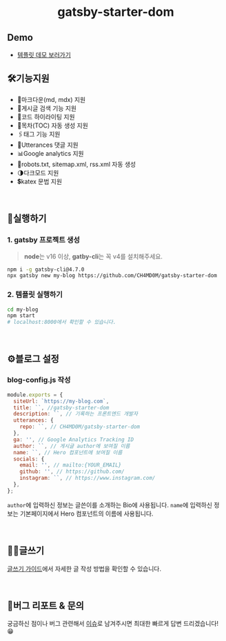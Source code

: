 <h1 align="center">gatsby-starter-dom</h1>

## Demo

- [템플릿 데모 보러가기](https://ch4md0m.github.io/gatsby-starter-dom/)

## 🛠️기능지원

- 📄마크다운(md, mdx) 지원
- 🔎게시글 검색 기능 지원
- 💄코드 하이라이팅 지원
- 🔖목차(TOC) 자동 생성 지원
- 🖇️태그 기능 지원
- 💬Utterances 댓글 지원
- 📊Google analytics 지원
- 🔨robots.txt, sitemap.xml, rss.xml 자동 생성
- 🌗다크모드 지원
- 💲katex 문법 지원

<br/>

## 🚀실행하기

### 1. gatsby 프로젝트 생성

> **node**는 v16 이상, **gatby-cli**는 꼭 v4를 설치해주세요.

```sh
npm i -g gatsby-cli@4.7.0
npx gatsby new my-blog https://github.com/CH4MD0M/gatsby-starter-dom
```

### 2. 템플릿 실행하기

```sh
cd my-blog
npm start
# localhost:8000에서 확인할 수 있습니다.
```

<br/>

## ⚙️블로그 설정

### blog-config.js 작성

```jsx
module.exports = {
  siteUrl: `https://my-blog.com`,
  title: ``, //gatsby-starter-dom
  description: ``, // 기록하는 프론트엔드 개발자
  utterances: {
    repo: ``, // CH4MD0M/gatsby-starter-dom
  },
  ga: '', // Google Analytics Tracking ID
  author: ``, // 게시글 author에 보여질 이름
  name: ``, // Hero 컴포넌트에 보여질 이름
  socials: {
    email: '', // mailto:{YOUR_EMAIL}
    github: '', // https://github.com/
    instagram: ``, // https://www.instagram.com/
  },
};
```

`author`에 입력하신 정보는 글쓴이를 소개하는 Bio에 사용됩니다. `name`에 입력하신 정보는 기본페이지에서 Hero 컴포넌트의 이름에 사용됩니다.

<br/>

## ✍🏻글쓰기

[글쓰기 가이드](https://ch4md0m.github.io/gatsby-starter-dom/blog/writing-guide/)에서 자세한 글 작성 방법을 확인할 수 있습니다.

<br/>

## 🐛버그 리포트 & 문의

궁금하신 점이나 버그 관련해서 [이슈](https://github.com/CH4MD0M/gatsby-starter-dom/issues)로 남겨주시면 최대한 빠르게 답변 드리겠습니다!😁
